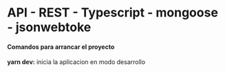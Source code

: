 # API - REST - Typescript - mongoose - jsonwebtoke

#### Comandos para arrancar el proyecto

**yarn dev:** inicia la aplicacion en modo desarrollo